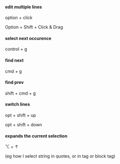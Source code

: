 #### edit multiple lines

option + click

Option + Shift + Click & Drag

#### select next occurence

control + g

#### find next

cmd + g 

#### find prev

shift + cmd + g 


#### switch lines 

opt + shift + up

opt + shift + down



#### expands the current selection

⌥ + ↑ 

(eg how I select string in quotes, or in tag or block tag)






